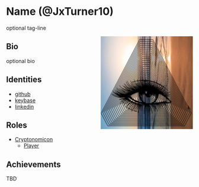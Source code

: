 

# Name (@JxTurner10)

optional tag-line

<img align="right" width="250" src="AppIconEye.jpg">

## Bio

optional bio

## Identities
* [github](https://github.com/github_id)
* [keybase](https://keybase.io/keybase_id)
* [linkedin](https://www.linkedin.com/in/linkedin_id)

## Roles
* [Cryptonomicon](https://cryptotechguru.github.io/Cryptonomicon/)
  * [Player](https://cryptotechguru.github.io/Cryptonomicon/Roles/Player)
  
## Achievements
TBD
